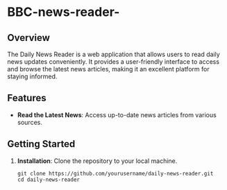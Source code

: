 # BBC-news-reader-

## Overview
The Daily News Reader is a web application that allows users to read daily news updates conveniently. It provides a user-friendly interface to access and browse the latest news articles, making it an excellent platform for staying informed.

## Features
- **Read the Latest News**: Access up-to-date news articles from various sources.


## Getting Started
1. **Installation**: Clone the repository to your local machine.
   ```
   git clone https://github.com/yourusername/daily-news-reader.git
   cd daily-news-reader
```
